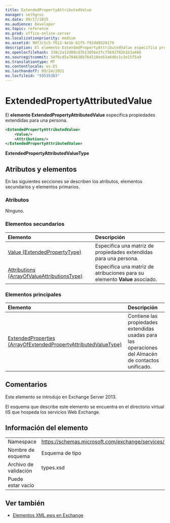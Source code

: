 ```yaml
---
title: ExtendedPropertyAttributedValue
manager: sethgros
ms.date: 09/17/2015
ms.audience: Developer
ms.topic: reference
ms.prod: office-online-server
ms.localizationpriority: medium
ms.assetid: 90f3c5c5-f612-4e1b-b1f5-f92dd8524179
description: El elemento ExtendedPropertyAttributedValue especifica propiedades extendidas para una persona.
ms.openlocfilehash: 338c2a12d89cd7b1305be2fc75692782b1b3a466
ms.sourcegitcommit: 54f6cd5a704b36b76d110ee53a6d6c1c3e15f5a9
ms.translationtype: MT
ms.contentlocale: es-ES
ms.lasthandoff: 09/24/2021
ms.locfileid: "59535383"
---
```

# <a name="extendedpropertyattributedvalue"></a>ExtendedPropertyAttributedValue

El **elemento ExtendedPropertyAttributedValue** especifica propiedades extendidas para una persona. 
  
```XML
<ExtendedPropertyAttributedValue>
    <Value/>
    <Attributions/>
</ExtendedPropertyAttributedValue>
```

 **ExtendedPropertyAttributedValueType**
## <a name="attributes-and-elements"></a>Atributos y elementos

En las siguientes secciones se describen los atributos, elementos secundarios y elementos primarios.
  
### <a name="attributes"></a>Atributos

Ninguno.
  
### <a name="child-elements"></a>Elementos secundarios

|**Elemento**|**Descripción**|
|:-----|:-----|
|[Value (ExtendedPropertyType)](value-extendedpropertytype.md) <br/> |Especifica una matriz de propiedades extendidas para una persona.  <br/> |
|[Attributions (ArrayOfValueAttributionsType)](attributions-arrayofvalueattributionstype.md) <br/> |Especifica una matriz de atribuciones para su elemento **Value** asociado.  <br/> |
   
### <a name="parent-elements"></a>Elementos principales

|**Elemento**|**Descripción**|
|:-----|:-----|
|[ExtendedProperties (ArrayOfExtendedPropertyAttributedValueType)](extendedproperties-arrayofextendedpropertyattributedvaluetype.md) <br/> |Contiene las propiedades extendidas usadas para las operaciones del Almacén de contactos unificado.  <br/> |
   
## <a name="remarks"></a>Comentarios

Este elemento se introdujo en Exchange Server 2013.
  
El esquema que describe este elemento se encuentra en el directorio virtual IIS que hospeda los servicios Web Exchange.
  
## <a name="element-information"></a>Información del elemento

|||
|:-----|:-----|
|Namespace  <br/> |https://schemas.microsoft.com/exchange/services/2006/types  <br/> |
|Nombre de esquema  <br/> |Esquema de tipo  <br/> |
|Archivo de validación  <br/> |types.xsd  <br/> |
|Puede estar vacío  <br/> ||
   
## <a name="see-also"></a>Ver también



- [Elementos XML ews en Exchange](ews-xml-elements-in-exchange.md)

